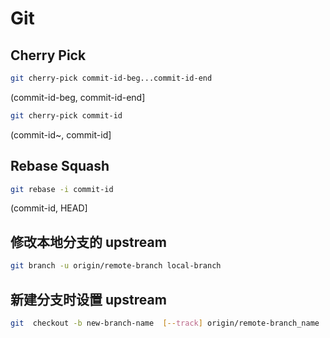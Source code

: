 # Git

## Cherry Pick

```bash
git cherry-pick commit-id-beg...commit-id-end
```

(commit-id-beg, commit-id-end]

```bash
git cherry-pick commit-id
```

(commit-id~, commit-id]

## Rebase Squash

```bash
git rebase -i commit-id
```

(commit-id, HEAD]

## 修改本地分支的 upstream

```bash
git branch -u origin/remote-branch local-branch
```

## 新建分支时设置 upstream

```bash
git  checkout -b new-branch-name  [--track] origin/remote-branch_name
```

